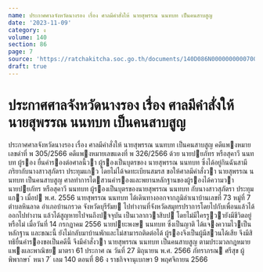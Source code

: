 ```yaml
---
name: ประกาศศาลจังหวัดนางรอง เรื่อง ศาลมีคำสั่งให้ นายสุพรรณ นนทบท เป็นคนสาบสูญ
date: '2023-11-09'
category: ง
volume: 140
section: 86
page: 7
source: 'https://ratchakitcha.soc.go.th/documents/140D086N0000000000700.pdf'
draft: true
---
```


# ประกาศศาลจังหวัดนางรอง เรื่อง ศาลมีคำสั่งให้ นายสุพรรณ นนทบท เป็นคนสาบสูญ

ประกาศศาลจังหวัดนางรอง เรื่อง ศาลมีคําสั่งให้ นายสุพรรณ นนทบท เป็นคนสาบสูญ คดีแพงหมายเลขดําที่ พ 305/2566 คดีแพงหมายเลขแดงที่ พ 326/2566 ด้วย นายปยภัทร หรือสุคาวี นนทบท ผู้รอง ยื่นคํารองต่อศาลนี้วา ผู้รองเป็นบุตรของ นายสุพรรณ นนทบท ซึ่งได้อยู่กินฉันสามีภริยากับนางสาวสุภัตรา ประทุมแกว โดยไม่ได้จดทะเบียนสมรส ขอให้ศาลมีคําสั่งวา นายสุพรรณ นนทบท เป็นคนสาบสูญ ศาลทําการไตสวนคํารองและพยานหลักฐานของผู้รองได้ความวา นายปยภัทร หรือสุคาวี นนทบท ผู้รองเป็นบุตรของนายสุพรรณ นนทบท กับนางสาวสุภัตรา ประทุมแกว เมื่อป พ.ศ. 2556 นายสุพรรณ นนทบท ได้เดินทางออกจากภูมิลําเนาบ้านเลขที่ 73 หมู่ที่ 7 ตําบลหินลาด อําเภอบ้านกรวด จังหวัดบุรีรัมย ไปทํางานที่จังหวัดสมุทรปราการโดยไปกับเพื่อนแล้วได้ออกไปทํางาน แล้วได้สูญหายไปจนถึงปจจุบัน เป็นเวลากวาสิบป โดยไม่มีใครรูวายังมีชีวิตอยู่หรือไม่ เมื่อวันที่ 14 กรกฎาคม 2556 นายปยะพงษ นนทบท ซึ่งเป็นญาติ ได้แจงความไวเป็นหลักฐาน และขณะนี้ ยังไม่กลับมาบ้านพักและไม่สามารถติดต่อได้ ผู้รองจึงเป็นผู้มีสวนได้เสีย จึงมีสิทธิยื่นคํารองขอเป็นคดีนี้ จึงมีคําสั่งวา นายสุพรรณ นนทบท เป็นคนสาบสูญ ตามประมวลกฎหมายแพงและพาณิชย มาตรา 61 ประกาศ ณ วันที่ 27 มิถุนายน พ.ศ. 2566 ภัทราภรณ ศรีสุข ผู้พิพากษา ้ หนา 7 ่ เลม 140 ตอนที่ 86 ง ราชกิจจานุเบกษา 9 พฤศจิกายน 2566
